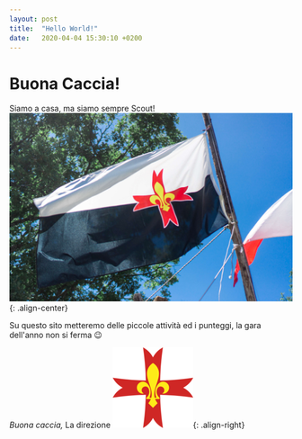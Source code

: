```yaml
---
layout: post
title:  "Hello World!"
date:   2020-04-04 15:30:10 +0200
---
```

# Buona Caccia!

Siamo a casa, ma siamo sempre Scout!  
![orifiamma](/orifiamma.jpg) {: .align-center}

Su questo sito metteremo delle piccole attività ed i punteggi, la gara dell'anno non si ferma 😉

*Buona caccia,*
La direzione ![giglio](/giglio.png){: .align-right}
